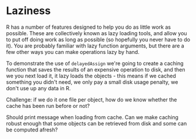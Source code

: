 # Laziness

R has a number of features designed to help you do as little work as possible. These are collectively known as lazy loading tools, and allow you to put off doing work as long as possible (so hopefully you never have to do it). You are probably familiar with lazy function arguments, but there are a few other ways you can make operations lazy by hand.

To demonstrate the use of `delayedAssign` we're going to create a caching function that saves the results of an expensive operation to disk, and then we you next load it, it lazy loads the objects - this means if we cached something you didn't need, we only pay a small disk usage penalty, we don't use up any data in R.

Challenge: if we do it one file per object, how do we know whether the cache has been run before or not?



Should print message when loading from cache. Can we make caching robust enough that some objects can be retrieved from disk and some can be computed afresh?



